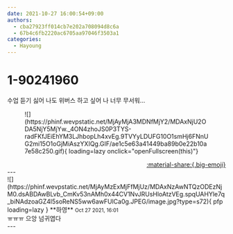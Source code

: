 ```yaml
---
date: 2021-10-27 16:00:54+09:00
authors:
  - cba27923ff014cb7e202a708094d8c6a
  - 67b4c6fb2220ac6705aa97046f3503a1
categories:
  - Hayoung
---
```


# 1-90241960

<div class="post-container" markdown="1">
<div class="content-container md-sidebar__scrollwrap" markdown="1">

수업 듣기 싫어 나도 위버스 하고 싶어 나 너무 무서워...
<figure markdown="1">
![](https://phinf.wevpstatic.net/MjAyMjA3MDNfMjY2/MDAxNjU2ODA5NjY5MjYw._4ON4zhoJS0P3TYS-radFKfJEiEhYM3LJhbopLh4xvEg.9TVYyLDUFG10O1smHj6FNnUG2mi15O1oGjMiAszYXIQg.GIF/ae1c5e63a41449ba89b0e22b10a7e58c250.gif){ loading=lazy onclick="openFullscreen(this)"}
</figure>


</div>
</div>

<div style="text-align: right;" markdown="1">
<a href="https://weverse.io/fromis9/fanpost/1-90241960" style="text-align: right;">:material-share:{.big-emoji}</a>
</div>
---

<div class="comments-container md-sidebar__scrollwrap" markdown="1">
<div class="comment" markdown="1">
<div class='id-container' markdown="1">
![](https://phinf.wevpstatic.net/MjAyMzExMjFfMjUz/MDAxNzAwNTQzODEzNjM0.dsABDAwBLvb_CmKv53nAMh0x44CV1NvJRUsHloAtzVEg.spqUAHYle7q_biNAdzoaGZ4l5soReNS5ww6awFUlCa0g.JPEG/image.jpg?type=s72){ pfp loading=lazy }
**<span class="artist">하영</span>** <small>Oct 27 2021, 16:01</small><br>
</div>
<div class='comment-body' markdown="1">
ㅠㅠㅠ 으앙 넘귀엽다 
</div>
</div>
</div>
---
